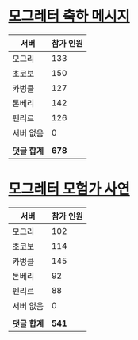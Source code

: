 # [모그레터 축하 메시지](./Event250701_v7_2_10th_moogleletter0.md)

|서버|참가 인원|
|-|-|
|모그리|133|
|초코보|150|
|카벙클|127|
|톤베리|142|
|펜리르|126|
|서버 없음|0|
|||
|**댓글 합계**|**678**|


# [모그레터 모험가 사연](./Event250701_v7_2_10th_moogleletter1.md)

|서버|참가 인원|
|-|-|
|모그리|102|
|초코보|114|
|카벙클|145|
|톤베리|92|
|펜리르|88|
|서버 없음|0|
|||
|**댓글 합계**|**541**|



